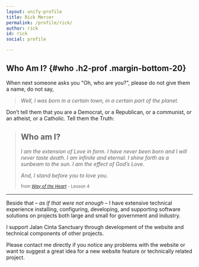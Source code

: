 ```yaml
---
layout: unify-profile
title: Rick Mercer
permalink: /profile/rick/
author: rick
id: rick
social: profile

---
```


## Who Am I? {#who .h2-prof .margin-bottom-20}

When next someone asks you "Oh, who are you?", please do not give them a name, do not say,

> *Well, I was born in a certain town, in a certain part of the planet.*

Don’t tell them that you are a Democrat, or a Republican, or a communist, or an
atheist, or a Catholic. Tell them the Truth:

> ## Who am I?
>
> *I am the extension of Love in form. I have never been born and
> I will never taste death. I am infinite and eternal. I shine forth as a sunbeam
> to the sun. I am the effect of God’s Love.*
>
> *And, I stand before you to love you.*
>
> <small>from [*Way of the Heart*](http://www.wayofmastery.com/store/index.1.html) - Lesson 4</small>

----

Beside that &ndash; *as if that were not enough* &ndash; I have extensive technical experience installing,
configuring, developing, and supporting software solutions on projects both large
and small for government and industry.

I support Jalan Cinta Sanctuary through development of the website and technical components of 
other projects.

Please contact me directly if you notice any problems with the website or want to suggest a
great idea for a new website feature or technically related project.




